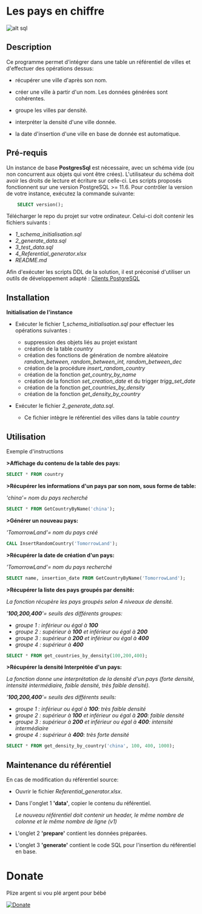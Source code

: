 # Les pays en chiffre
![alt sql](https://14pw3h3g28eu25pqsg4fbjt3-wpengine.netdna-ssl.com/wp-content/uploads/2019/09/postgresql-logo.png)

## Description
Ce programme permet d'intégrer dans une table un référentiel de villes et d'effectuer des opérations dessus:

* récupérer une ville d'après son nom.

* créer une ville à partir d'un nom. Les données générées sont cohérentes.

* groupe les villes par densité.

* interpréter la densité d'une ville donnée.

* la date d'insertion d'une ville en base de donnée est automatique.


## Pré-requis
Un instance de base **PostgresSql** est nécessaire, avec un schéma vide (ou non concurrent aux objets qui vont être crées). L'utilisateur du schéma doit avoir les droits de lecture et écriture sur celle-ci.
Les scripts proposés fonctionnent sur une version PostgreSQL >= 11.6. Pour contrôler la version de votre instance, exécutez la commande suivante:

``` sql
	SELECT version();
```

Télécharger le repo du projet sur votre ordinateur. Celui-ci doit contenir les fichiers suivants : 

* _1_schema_initialisation.sql_
* _2_generate_data.sql_
* _3_test_data.sql_
* _4_Referential_generator.xlsx_
* _README.md_

Afin d'exécuter les scripts DDL de la solution, il est préconisé d'utiliser un outils de développement adapté : 
[Clients PostgreSQL](https://wiki.postgresql.org/wiki/PostgreSQL_Clients)


## Installation

**Initialisation de l'instance**

* Exécuter le fichier _1_schema_initialisation.sql_ pour effectuer les opérations suivantes :
    * suppression des objets liés au projet existant
    * création de la table _country_
    * création des fonctions de génération de nombre aléatoire _random_between, random_between_int, random_between_dec_
    * création de la procédure _insert_random_country_
    * création de la fonction _get_country_by_name_
    * création de la fonction _set_creation_date_ et du trigger _trigg_set_date_
    * création de la fonction _get_countries_by_density_
	* création de la fonction _get_density_by_country_

* Exécuter le fichier _2_generate_data.sql_.
    * Ce fichier intègre le référentiel des villes dans la table _country_


## Utilisation
Exemple d'instructions

**>Affichage du contenu de la table des pays:**
```sql
SELECT * FROM country
```

**>Récupérer les informations d'un pays par son nom, sous forme de table:**

_'china'= nom du pays recherché_

```sql
SELECT * FROM GetCountryByName('china');
```

**>Générer un nouveau pays:**

_'TomorrowLand'= nom du pays créé_
```sql
CALL InsertRandomCountry('TomorrowLand');
```

**>Récupérer la date de création d'un pays:**

_'TomorrowLand'= nom du pays recherché_
```sql
SELECT name, insertion_date FROM GetCountryByName('TomorrowLand');
```

**>Récupérer la liste des pays groupés par densité:**

_La fonction récupère les pays groupés selon 4 niveaux de densité._

_'**100,200,400**'= seuils des différents groupes:_

* _groupe 1 : inférieur ou égal à **100**_
* _groupe 2 : supérieur à **100** et inférieur ou égal à **200**_
* _groupe 3 : supérieur à **200** et inférieur ou égal à **400**_
* _groupe 4 : supérieur à **400**_

```sql
SELECT * FROM get_countries_by_density(100,200,400);
```

**>Récupérer la densité Interprétée d'un pays:**

_La fonction donne une interprétation de la densité d'un pays (forte densité, intensité intermédiaire, faible densité, très faible densité)._

_'**100,200,400**'= seuils des différents seuils:_

* _groupe 1 : inférieur ou égal à **100**: très faible densité_
* _groupe 2 : supérieur à **100** et inférieur ou égal à **200**: faible densité_
* _groupe 3 : supérieur à **200** et inférieur ou égal à **400**: intensité intermédiaire_
* _groupe 4 : supérieur à **400**: très forte densité_

```sql
SELECT * FROM get_density_by_country('china', 100, 400, 1000);
```


## Maintenance du référentiel
En cas de modification du référentiel source:
* Ouvrir le fichier _Referential_generator.xlsx_.
* Dans l'onglet 1 **'data'**, copier le contenu du référentiel.

   _Le nouveau référentiel doit contenir un header, le même nombre de colonne et le même nombre de ligne (v1)_
* L'onglet 2 **'prepare'** contient les données préparées.
* L'onglet 3 **'generate'** contient le code SQL pour l'insertion du référentiel en base.


# Donate
Plize argent si vou plé argent pour bébé

[![Donate](https://img.shields.io/badge/Donate-PayPal-green.svg)](https://img.pngio.com/joke-png-9-png-image-joke-png-1024_934.png)
